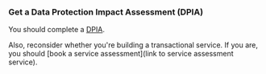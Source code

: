 ### Get a Data Protection Impact Assessment (DPIA)

You should complete a [DPIA](https://educationgovuk.sharepoint.com/sites/lvewp00158/SitePages/DPIA.aspx).   

Also, reconsider whether you're building a transactional service. If you are, you should [book a service assessment](link to service assessment service). 